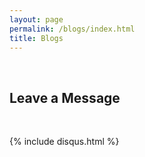 ```yaml
---
layout: page
permalink: /blogs/index.html
title: Blogs
---
```



<br>

## Leave a Message

<br>

{% include disqus.html %} 

<br>
